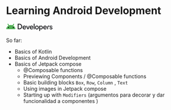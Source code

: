# Learning Android Development

![img.png](.github-media/img.png)



So far: 
- Basics of Kotlin
- Basics of Android Development
- Basics of Jetpack compose
  - @Composable functions
  - Previewing Components / @Composable functions
  - Basic building blocks `Box`, `Row`, `Column` , `Text`
  - Using images in Jetpack compose
  - Starting up with `Modifiers` (argumentos para decorar y dar funcionalidad a componentes )